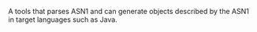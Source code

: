 A tools that parses ASN1 and can generate objects described by the ASN1 in target languages such as Java.